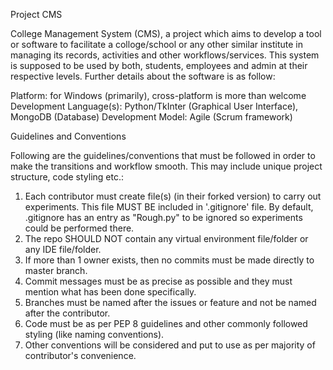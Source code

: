 Project CMS

College Management System (CMS), a project which aims to develop a tool or software to facilitate a colloge/school or any other similar institute in managing its records, activities and other workflows/services. This system is supposed to be used by both, students, employees and admin at their respective levels. Further details about the software is as follow:

Platform: for Windows (primarily), cross-platform is more than welcome
Development Language(s): Python/TkInter (Graphical User Interface), MongoDB (Database)
Development Model: Agile (Scrum framework)


Guidelines and Conventions

Following are the guidelines/conventions that must be followed in order to make the transitions and workflow smooth. This may include unique project structure, code styling etc.:

  1) Each contributor must create file(s) (in their forked version) to carry out experiments. This file MUST BE included in '.gitignore' file. By default, .gitignore has an entry as "Rough.py" to be ignored so experiments could be performed there.
  2) The repo SHOULD NOT contain any virtual environment file/folder or any IDE file/folder.
  3) If more than 1 owner exists, then no commits must be made directly to master branch.
  4) Commit messages must be as precise as possible and they must mention what has been done specifically.
  5) Branches must be named after the issues or feature and not be named after the contributor.
  6) Code must be as per PEP 8 guidelines and other commonly followed styling (like naming conventions).
  7) Other conventions will be considered and put to use as per majority of contributor's convenience.
